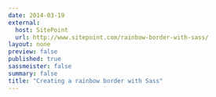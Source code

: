 ```yaml
---
date: 2014-03-19
external: 
  host: SitePoint
  url: http://www.sitepoint.com/rainbow-border-with-sass/
layout: none
preview: false
published: true
sassmeister: false
summary: false
title: "Creating a rainbow border with Sass"
---
```

